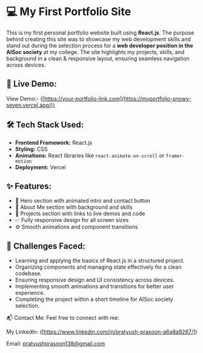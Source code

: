 # 💻 My First Portfolio Site

This is my first personal portfolio website built using **React.js**. The purpose behind creating this site was to showcase my web development skills and stand out during the selection process for a **web developer position in the AISoc society** at my college. 
The site highlights my projects, skills, and background in a clean & responsive layout, ensuring seamless navigation across devices.

## 🚀 Live Demo:

View Demo:- ([https://your-portfolio-link.com](https://myportfolio-snowy-seven.vercel.app/))  


## 🛠️ Tech Stack Used:

- **Frontend Framework:** React.js
- **Styling:** CSS
- **Animations:** React libraries like `react-animate-on-scroll` or `framer-motion` 
- **Deployment:** Vercel  

## ✨ Features:

- 📌 Hero section with animated intro and contact button
- 🧠 About Me section with background and skills
- 💼 Projects section with links to live demos and code
- ✅ Fully responsive design for all screen sizes
- ⚙️ Smooth animations and component transitions

## 🧩 Challenges Faced:
- Learning and applying the basics of React.js in a structured project.
- Organizing components and managing state effectively for a clean codebase.
- Ensuring responsive design and UI consistency across devices.
- Implementing smooth animations and transitions for better user experience.
- Completing the project within a short timeline for AISoc society selection.

📬 Contact Me:
Feel free to connect with me:

My LinkedIn: ([https://www.linkedin.com/in/pratyush-prasoon-a6a8a9267/])

Email: pratyushprasoon138@gmail.com
